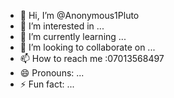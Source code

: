 - 👋 Hi, I’m @Anonymous1Pluto
- 👀 I’m interested in ...
- 🌱 I’m currently learning ...
- 💞️ I’m looking to collaborate on ...
- 📫 How to reach me :07013568497
- 😄 Pronouns: ...
- ⚡ Fun fact: ...

<!---
Anonymous1Pluto/Anonymous1Pluto is a ✨ special ✨ repository because its `README.md` (this file) appears on your GitHub profile.
You can click the Preview link to take a look at your changes.
--->
